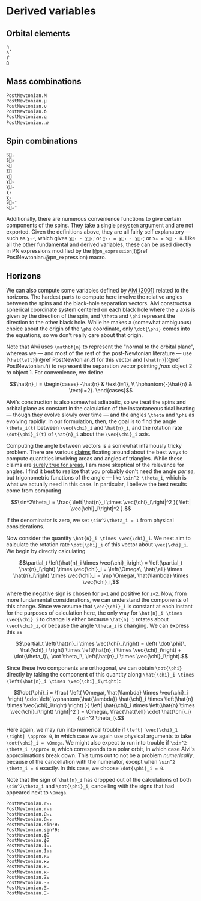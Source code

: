 # Derived variables

## Orbital elements

```@docs
n̂
λ̂
ℓ̂
Ω
```

## Mass combinations

```@docs
PostNewtonian.M
PostNewtonian.μ
PostNewtonian.ν
PostNewtonian.δ
PostNewtonian.q
PostNewtonian.ℳ
```

## Spin combinations

```@docs
S⃗₁
S⃗₂
S⃗
Σ⃗
χ⃗
χ⃗ₛ
χ⃗ₐ
χₑ
χₚ
S⃗₀⁺
S⃗₀⁻
```

Additionally, there are numerous convenience functions to give certain
components of the spins.  They take a single `pnsystem` argument and are not
exported.  Given the definitions above, they are all fairly self explanatory —
such as `χ₁²`, which gives `χ⃗₁ ⋅ χ⃗₁`; or `χ₁₂ = χ⃗₁ ⋅ χ⃗₂`; or `Sₙ = S⃗ ⋅ n̂`.
Like all the other fundamental and derived variables, these can be used directly
in PN expressions modified by the [`@pn_expression`](@ref
PostNewtonian.@pn_expression) macro.


## Horizons

We can also compute some variables defined by [Alvi
(2001)](http://link.aps.org/doi/10.1103/PhysRevD.64.104020) related to the
horizons.  The hardest parts to compute here involve the relative angles between
the spins and the black-hole separation vectors.  Alvi constructs a spherical
coordinate system centered on each black hole where the ``z`` axis is given by
the direction of the spin, and ``\theta`` and ``\phi`` represent the direction
to the other black hole.  While he makes a (somewhat ambiguous) choice about the
origin of the ``\phi`` coordinate, only ``\dot{\phi}`` comes into the equations,
so we don't really care about that origin.

Note that Alvi uses ``\mathbf{n}`` to represent the "normal to the orbital
plane", whereas we — and most of the rest of the post-Newtonian literature — use
[``\hat{\ell}``](@ref PostNewtonian.ℓ̂) for this vector and [``\hat{n}``](@ref
PostNewtonian.n̂) to represent the separation vector pointing *from* object 2
*to* object 1.  For convenience, we define
```math
\hat{n}_i = \begin{cases}
-\hat{n} & \text{i=1}, \\
\hphantom{-}\hat{n} & \text{i=2}.
\end{cases}
```

Alvi's construction is also somewhat adiabatic, so we treat the spins and
orbital plane as constant in the calculation of the instantaneous tidal heating
— though they evolve slowly over time — and the angles ``\theta`` and ``\phi``
as evolving rapidly.  In our formulation, then, the goal is to find the angle
``\theta_i(t)`` between ``\vec{\chi}_i`` and ``\hat{n}_i``, and the rotation
rate ``\dot{\phi}_i(t)`` of ``\hat{n}_i`` about the ``\vec{\chi}_i`` axis.

Computing the angle between vectors is a somewhat infamously tricky problem.
There are various
[claims](https://people.eecs.berkeley.edu/~wkahan/Triangle.pdf) floating around
about the best ways to compute quantities involving areas and angles of
triangles.  While these claims are [surely true for
areas](https://inria.hal.science/hal-00790071), I am more skeptical of the
relevance for angles.  I find it best to realize that you probably don't need
the angle *per se*, but trigonometric functions of the angle — like ``\sin^2
\theta_i``, which is what we actually need in this case.  In particular, I
believe the best results come from computing
```math
\sin^2\theta_i = \frac{
    \left|\hat{n}_i \times \vec{\chi}_i\right|^2
}{
    \left| \vec{\chi}_i\right|^2
}.
```
If the denominator is zero, we set ``\sin^2\theta_i = 1`` from physical
considerations.

Now consider the quantity ``\hat{n}_i \times \vec{\chi}_i``.  We next aim to
calculate the rotation rate ``\dot{\phi}_i`` of this vector about
``\vec{\chi}_i``.  We begin by directly calculating
```math
\partial_t \left(\hat{n}_i \times \vec{\chi}_i\right)
=
\left(\partial_t \hat{n}_i\right) \times \vec{\chi}_i
=
\left(\Omega\, \hat{\ell} \times \hat{n}_i\right) \times \vec{\chi}_i
=
\mp \Omega\, \hat{\lambda} \times \vec{\chi}_i,
```
where the negative sign is chosen for ``i=1`` and positive for ``i=2``.  Now,
from more fundamental considerations, we can understand the components of this
change.  Since we assume that ``\vec{\chi}_i`` is constant at each instant for
the purposes of calculation here, the only way for ``\hat{n}_i \times
\vec{\chi}_i`` to change is either because ``\hat{n}_i`` rotates about
``\vec{\chi}_i``, or because the angle ``\theta_i`` is changing.  We can express
this as
```math
\partial_t \left(\hat{n}_i \times \vec{\chi}_i\right)
=
\left( \dot{\phi}\, \hat{\chi}_i \right) \times \left(\hat{n}_i \times \vec{\chi}_i\right)
+
\dot{\theta_i}\, \cot \theta_i\, \left(\hat{n}_i \times \vec{\chi}_i\right).
```
Since these two components are orthogonal, we can obtain ``\dot{\phi}`` directly
by taking the component of this quantity along ``\hat{\chi}_i \times
\left(\hat{n}_i \times \vec{\chi}_i\right)``:
```math
\dot{\phi}_i
=
\frac{
    \left( \Omega\, \hat{\lambda} \times \vec{\chi}_i \right)
    \cdot
    \left(
        \vphantom{\hat{\lambda}} \hat{\chi}_i
        \times
        \left(\hat{n} \times \vec{\chi}_i\right)
    \right)
}{
    \left| \hat{\chi}_i \times \left(\hat{n} \times \vec{\chi}_i\right) \right|^2
}
=
\Omega\, \frac{\hat{\ell} \cdot \hat{\chi}_i}{\sin^2 \theta_i}.
```
Here again, we may run into numerical trouble if ``\left| \vec{\chi}_1 \right| \approx 0``,
in which case we again use physical arguments to take ``\dot{\phi}_i = \Omega``.
We might also expect to run into trouble if ``\sin^2 \theta_i \approx 0``, which
corresponds to a polar orbit, in which case Alvi's approximations break down.
This turns out to not be a problem *numerically*, because of the cancellation
with the numerator, except when ``\sin^2 \theta_i = 0`` exactly.  In this case,
we choose ``\dot{\phi}_i = 0``.

Note that the sign of ``\hat{n}_i`` has dropped out of the calculations of both
``\sin^2\theta_i`` and ``\dot{\phi}_i``, cancelling with the signs that had
appeared next to ``\Omega``.

```@docs
PostNewtonian.rₕ₁
PostNewtonian.rₕ₂
PostNewtonian.Ωₕ₁
PostNewtonian.Ωₕ₂
PostNewtonian.sin²θ₁
PostNewtonian.sin²θ₂
PostNewtonian.ϕ̇̂₁
PostNewtonian.ϕ̇̂₂
PostNewtonian.Î₀₁
PostNewtonian.Î₀₂
PostNewtonian.κ₁
PostNewtonian.κ₂
PostNewtonian.κ₊
PostNewtonian.κ₋
PostNewtonian.Ξ₁
PostNewtonian.Ξ₂
PostNewtonian.Ξ₊
PostNewtonian.Ξ₋
```
